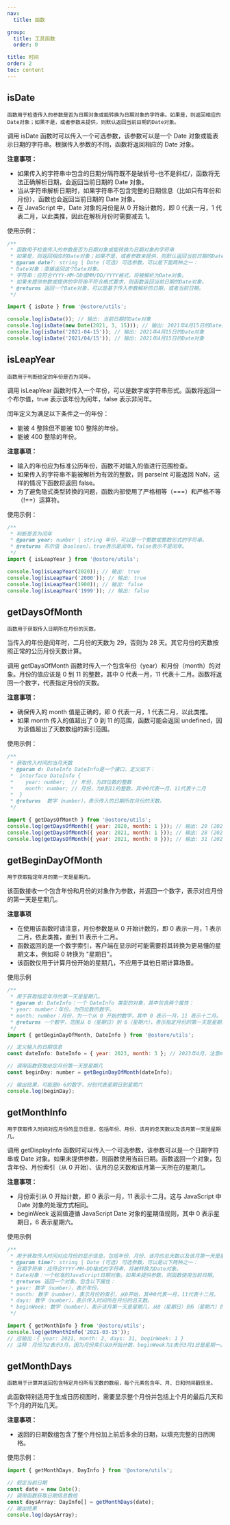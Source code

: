 ```yaml
---
nav:
  title: 函数

group:
  title: 工具函数
  order: 0

title: 时间
order: 2
toc: content
---
```


## isDate

`函数用于检查传入的参数是否为日期对象或能转换为日期对象的字符串。如果是，则返回相应的Date对象；如果不是，或者参数未提供，则默认返回当前日期的Date对象。`

调用 isDate 函数时可以传入一个可选参数，该参数可以是一个 Date 对象或能表示日期的字符串。根据传入参数的不同，函数将返回相应的 Date 对象。

<b>注意事项：</b>

- 如果传入的字符串中包含的日期分隔符既不是破折号-也不是斜杠/，函数将无法正确解析日期，会返回当前日期的 Date 对象。
- 当从字符串解析日期时，如果字符串不包含完整的日期信息（比如只有年份和月份），函数也会返回当前日期的 Date 对象。
- 在 JavaScript 中，Date 对象的月份是从 0 开始计数的，即 0 代表一月，1 代表二月，以此类推，因此在解析月份时需要减去 1。

使用示例：

```js
/**
 * 函数用于检查传入的参数是否为日期对象或能转换为日期对象的字符串
 * 如果是，则返回相应的Date对象；如果不是，或者参数未提供，则默认返回当前日期的Date对象。
 * @param date?: string | Date (可选) 可选参数，可以是下面两种之一：
 * Date对象：直接返回这个Date对象。
 * 字符串：应符合YYYY-MM-DD或MM/DD/YYYY格式，将被解析为Date对象。
 * 如果未提供参数或提供的字符串不符合格式要求，则函数返回当前日期的Date对象。
 * @returns 返回一个Date对象，可以是基于传入参数解析的日期，或者当前日期。
 */

import { isDate } from '@ostore/utils';

console.log(isDate()); // 输出: 当前日期的Date对象
console.log(isDate(new Date(2021, 3, 15))); // 输出: 2021年4月15日的Date对象
console.log(isDate('2021-04-15')); // 输出: 2021年4月15日的Date对象
console.log(isDate('2021/04/15')); // 输出: 2021年4月15日的Date对象
```

## isLeapYear

`函数用于判断给定的年份是否为闰年。`

调用 isLeapYear 函数时传入一个年份，可以是数字或字符串形式。函数将返回一个布尔值，true 表示该年份为闰年，false 表示非闰年。

闰年定义为满足以下条件之一的年份：

- 能被 4 整除但不能被 100 整除的年份。
- 能被 400 整除的年份。

<b>注意事项：</b>

- 输入的年份应为标准公历年份，函数不对输入的值进行范围检查。
- 如果传入的字符串不能被解析为有效的整数，则 parseInt 可能返回 NaN，这样的情况下函数将返回 false。
- 为了避免隐式类型转换的问题，函数内部使用了严格相等（===）和严格不等（!==）运算符。

使用示例：

```js
/**
 * 判断是否为闰年
 * @param year: number | string 年份，可以是一个整数或整数形式的字符串。
 * @returns 布尔值（boolean），true表示是闰年，false表示不是闰年。
 */
import { isLeapYear } from '@ostore/utils';

console.log(isLeapYear(2020)); // 输出: true
console.log(isLeapYear('2000')); // 输出: true
console.log(isLeapYear(1900)); // 输出: false
console.log(isLeapYear('1999')); // 输出: false
```

## getDaysOfMonth

`函数用于获取传入日期所在月份的天数。`

当传入的年份是闰年时，二月份的天数为 29，否则为 28 天。其它月份的天数按照正常的公历月份天数计算。

调用 getDaysOfMonth 函数时传入一个包含年份（year）和月份（month）的对象。月份的值应该是 0 到 11 的整数，其中 0 代表一月，11 代表十二月。函数将返回一个数字，代表指定月份的天数。

<b>注意事项：</b>

- 确保传入的 month 值是正确的，即 0 代表一月，1 代表二月，以此类推。
- 如果 month 传入的值超出了 0 到 11 的范围，函数可能会返回 undefined，因为该值超出了天数数组的索引范围。

使用示例：

```js
/**
 * 获取传入时间的当月天数
 * @param d: DateInfo DateInfo是一个接口，定义如下：
 *  interface DateInfo {
 *    year: number;  // 年份，为四位数的整数
 *    month: number; // 月份，为0到11的整数，其中0代表一月，11代表十二月
 *  }
 * @returns  数字（number），表示传入的日期所在月份的天数。
 */

import { getDaysOfMonth } from '@ostore/utils';
console.log(getDaysOfMonth({ year: 2020, month: 1 })); // 输出: 29 (2020年2月)
console.log(getDaysOfMonth({ year: 2021, month: 1 })); // 输出: 28 (2021年2月)
console.log(getDaysOfMonth({ year: 2021, month: 0 })); // 输出: 31 (2021年1月)
```

## getBeginDayOfMonth

`用于获取指定年月的第一天是星期几。`

该函数接收一个包含年份和月份的对象作为参数，并返回一个数字，表示对应月份的第一天是星期几。

<b>注意事项</b>

- 在使用该函数时请注意，月份参数是从 0 开始计数的，即 0 表示一月，1 表示二月，依此类推，直到 11 表示十二月。
- 函数返回的是一个数字索引，客户端在显示时可能需要将其转换为更易懂的星期文本，例如将 0 转换为 "星期日"。
- 该函数仅用于计算月份开始的星期几，不应用于其他日期计算场景。

使用示例

```js
/**
 * 用于获取指定年月的第一天是星期几。
 * @param d: DateInfo：一个 DateInfo 类型的对象，其中包含两个属性：
 * year: number：年份，为四位数的数字。
 * month: number：月份，为一个从 0 开始的数字，其中 0 表示一月，11 表示十二月。
 * @returns 一个数字，范围从 0（星期日）到 6（星期六），表示指定月份的第一天是星期几。
 */
import { getBeginDayOfMonth, DateInfo } from '@ostore/utils';

// 定义输入的日期信息
const dateInfo: DateInfo = { year: 2023, month: 3 }; // 2023年4月，注意month是从0开始的

// 调用函数获取给定月份第一天是星期几
const beginDay: number = getBeginDayOfMonth(dateInfo);

// 输出结果，可能是0-6的数字，分别代表星期日到星期六
console.log(beginDay);
```

## getMonthInfo

`用于获取传入时间对应月份的显示信息，包括年份、月份、该月的总天数以及该月第一天是星期几。`

调用 getDisplayInfo 函数时可以传入一个可选参数，该参数可以是一个日期字符串或 Date 对象。如果未提供参数，则函数使用当前日期。函数返回一个对象，包含年份、月份索引（从 0 开始）、该月的总天数和该月第一天所在的星期几。

<b>注意事项：</b>

- 月份索引从 0 开始计数，即 0 表示一月，11 表示十二月。这与 JavaScript 中 Date 对象的处理方式相同。
- beginWeek 返回值遵循 JavaScript Date 对象的星期值规则，其中 0 表示星期日，6 表示星期六。

使用示例

```js
/**
 * 用于获取传入时间对应月份的显示信息，包括年份、月份、该月的总天数以及该月第一天是星期几。
 * @param time?: string | Date (可选) 可选参数，可以是以下两种之一：
 * 日期字符串：应符合YYYY-MM-DD格式的字符串，将被转换为Date对象。
 * Date对象：一个标准的JavaScript日期对象。如果未提供参数，则函数使用当前日期。
 * @returns 返回一个对象，包含以下属性：
 * year: 数字（number），表示年份。
 * month: 数字（number），表示月份的索引，从0开始，其中0代表一月，11代表十二月。
 * days: 数字（number），表示传入时间所在月份的总天数。
 * beginWeek: 数字（number），表示该月第一天是星期几，从0（星期日）到6（星期六）的一个整数。
 */

import { getMonthInfo } from '@ostore/utils';
console.log(getMonthInfo('2021-03-15'));
// 应输出：{ year: 2021, month: 2, days: 31, beginWeek: 1 }
// 注释：月份为2表示3月，因为月份索引从0开始计数，beginWeek为1表示3月1日是星期一。
```

## getMonthDays

`函数用于计算并返回包含特定月份所有天数的数组，每个元素包含年、月、日和时间戳信息。`

此函数特别适用于生成日历视图时，需要显示整个月份并包括上个月的最后几天和下个月的开始几天。

<b>注意事项：</b>

- 返回的日期数组包含了整个月份加上前后多余的日期，以填充完整的日历网格。

使用示例：

```js
import { getMonthDays, DayInfo } from '@ostore/utils';

// 假定当前日期
const date = new Date();
// 调用函数获取日期信息数组
const daysArray: DayInfo[] = getMonthDays(date);
// 输出结果
console.log(daysArray);
```
